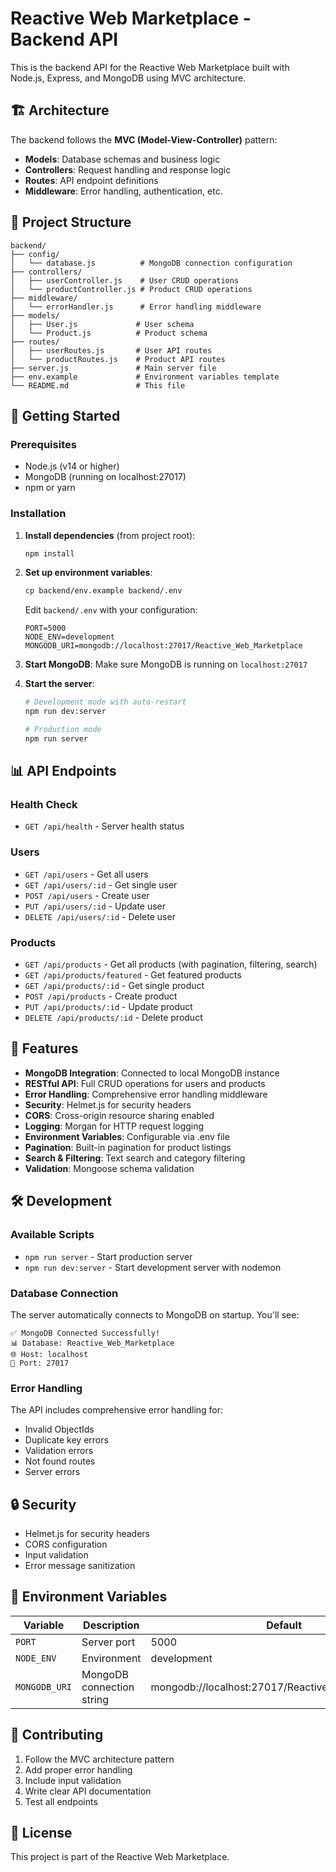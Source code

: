# Reactive Web Marketplace - Backend API

This is the backend API for the Reactive Web Marketplace built with Node.js, Express, and MongoDB using MVC architecture.

## 🏗️ Architecture

The backend follows the **MVC (Model-View-Controller)** pattern:

- **Models**: Database schemas and business logic
- **Controllers**: Request handling and response logic
- **Routes**: API endpoint definitions
- **Middleware**: Error handling, authentication, etc.

## 📁 Project Structure

```
backend/
├── config/
│   └── database.js          # MongoDB connection configuration
├── controllers/
│   ├── userController.js    # User CRUD operations
│   └── productController.js # Product CRUD operations
├── middleware/
│   └── errorHandler.js      # Error handling middleware
├── models/
│   ├── User.js             # User schema
│   └── Product.js          # Product schema
├── routes/
│   ├── userRoutes.js       # User API routes
│   └── productRoutes.js    # Product API routes
├── server.js               # Main server file
├── env.example             # Environment variables template
└── README.md               # This file
```

## 🚀 Getting Started

### Prerequisites

- Node.js (v14 or higher)
- MongoDB (running on localhost:27017)
- npm or yarn

### Installation

1. **Install dependencies** (from project root):
   ```bash
   npm install
   ```

2. **Set up environment variables**:
   ```bash
   cp backend/env.example backend/.env
   ```
   
   Edit `backend/.env` with your configuration:
   ```env
   PORT=5000
   NODE_ENV=development
   MONGODB_URI=mongodb://localhost:27017/Reactive_Web_Marketplace
   ```

3. **Start MongoDB**:
   Make sure MongoDB is running on `localhost:27017`

4. **Start the server**:
   ```bash
   # Development mode with auto-restart
   npm run dev:server
   
   # Production mode
   npm run server
   ```

## 📊 API Endpoints

### Health Check
- `GET /api/health` - Server health status

### Users
- `GET /api/users` - Get all users
- `GET /api/users/:id` - Get single user
- `POST /api/users` - Create user
- `PUT /api/users/:id` - Update user
- `DELETE /api/users/:id` - Delete user

### Products
- `GET /api/products` - Get all products (with pagination, filtering, search)
- `GET /api/products/featured` - Get featured products
- `GET /api/products/:id` - Get single product
- `POST /api/products` - Create product
- `PUT /api/products/:id` - Update product
- `DELETE /api/products/:id` - Delete product

## 🔧 Features

- **MongoDB Integration**: Connected to local MongoDB instance
- **RESTful API**: Full CRUD operations for users and products
- **Error Handling**: Comprehensive error handling middleware
- **Security**: Helmet.js for security headers
- **CORS**: Cross-origin resource sharing enabled
- **Logging**: Morgan for HTTP request logging
- **Environment Variables**: Configurable via .env file
- **Pagination**: Built-in pagination for product listings
- **Search & Filtering**: Text search and category filtering
- **Validation**: Mongoose schema validation

## 🛠️ Development

### Available Scripts

- `npm run server` - Start production server
- `npm run dev:server` - Start development server with nodemon

### Database Connection

The server automatically connects to MongoDB on startup. You'll see:
```
✅ MongoDB Connected Successfully!
📊 Database: Reactive_Web_Marketplace
🌐 Host: localhost
🔌 Port: 27017
```

### Error Handling

The API includes comprehensive error handling for:
- Invalid ObjectIds
- Duplicate key errors
- Validation errors
- Not found routes
- Server errors

## 🔒 Security

- Helmet.js for security headers
- CORS configuration
- Input validation
- Error message sanitization

## 📝 Environment Variables

| Variable | Description | Default |
|----------|-------------|---------|
| `PORT` | Server port | 5000 |
| `NODE_ENV` | Environment | development |
| `MONGODB_URI` | MongoDB connection string | mongodb://localhost:27017/Reactive_Web_Marketplace |

## 🤝 Contributing

1. Follow the MVC architecture pattern
2. Add proper error handling
3. Include input validation
4. Write clear API documentation
5. Test all endpoints

## 📄 License

This project is part of the Reactive Web Marketplace. 